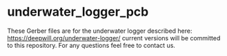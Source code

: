 # underwater_logger_pcb
These Gerber files are for the underwater logger described here: https://deepwill.org/underwater-logger/ current versions will be committed to this repository. For any questions feel free to contact us. 
